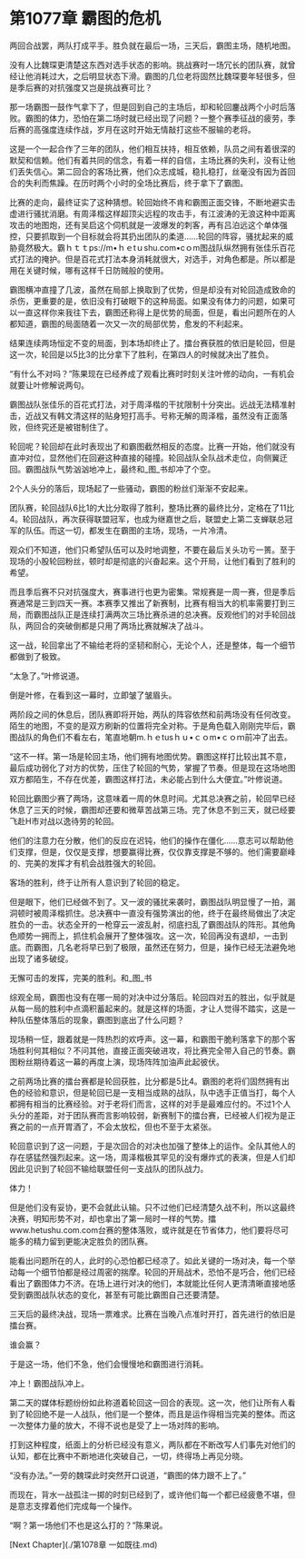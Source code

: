 # 第1077章 霸图的危机

两回合战罢，两队打成平手。胜负就在最后一场，三天后，霸图主场，随机地图。

没有人比魏琛更清楚这东西对选手状态的影响。挑战赛时一场冗长的团队赛，就曾经让他消耗过大，之后明显状态下滑。霸图的几位老将固然比魏琛要年轻很多，但是季后赛的对抗强度又岂是挑战赛可比？

那一场霸图一鼓作气拿下了，但是回到自己的主场后，却和轮回鏖战两个小时后落败。霸图的体力，恐怕在第二场时就已经出现了问题？一整个赛季征战的疲劳，季后赛的高强度连续作战，岁月在这时开始无情敲打这些不服输的老将。

这是一个一起合作了三年的团队，他们相互扶持，相互依赖，队员之间有着很深的默契和信赖。他们有着共同的信念，有着一样的自信，主场比赛的失利，没有让他们丢失信心。第二回合的客场比赛，他们众志成城，稳扎稳打，丝毫没有因为首回合的失利而焦躁。在历时两个小时的全场比赛后，终于拿下了霸图。

比赛的走向，最终证实了这种猜想。轮回始终不肯和霸图正面交锋，不断地避实击虚进行骚扰消磨。有周泽楷这样超顶尖远程的攻击手，有江波涛的无浪这种中距离攻击的地图炮，还有吴启这个伺机就是一波爆发的刺客，再有吕泊远这个单体强控，只要抓取到一个目标就会将其扔出团队的柔道……轮回的阵容，骚扰起来的威胁竟然极大。霸ｈｔｔps://m•ｈｅtｕshu.com•cｏm图战队纵然拥有张佳乐百花式打法的掩护。但是百花式打法本身消耗就很大，对选手，对角色都是。所以都是用在关键时候，哪有这样千日防贼般的使用。

霸图横冲直撞了几波，虽然在局部上换取到了优势，但是却没有对轮回造成致命的杀伤，更重要的是，依旧没有打破眼下的这种局面。如果没有体力的问题，如果可以一直这样你来我往下去，霸图还称得上是优势的局面，但是，看出问题所在的人都知道，霸图的局面随着一次又一次的局部优势，愈发的不利起来。

结果连续两场恒定不变的局面，到本场却终止了。擂台赛获胜的依旧是轮回，但是这一次，轮回是以5比3的比分拿下了胜利，在第四人的时候就决出了胜负。

“有什么不对吗？”陈果现在已经养成了观看比赛时时刻关注叶修的动向，一有机会就要让叶修解说两句。

霸图战队张佳乐的百花式打法，对于周泽楷的干扰限制十分突出。远战无法精准射击，近战又有韩文清这样的贴身短打高手。号称无解的周泽楷，虽然没有正面落败，但终究还是被钳制住了。

轮回呢？轮回却在此时表现出了和霸图截然相反的态度。比赛一开始，他们就没有直冲对位，显然他们在回避这种直接的碰撞。轮回战队全队战术走位，向侧翼迂回。霸图战队气势汹汹地冲上，最终和_图_书却冲了个空。

2个人头分的落后，现场起了一些骚动，霸图的粉丝们渐渐不安起来。

团队赛，轮回战队6比1的大比分取得了胜利，整场比赛的最终比分，定格在了11比4。轮回战队，再次获得联盟冠军，也成为继嘉世之后，联盟史上第二支蝉联总冠军的队伍。而这一切，都发生在霸图的主场，现场，一片冷清。

观众们不知道，他们只希望队伍可以及时地调整，不要在最后关头功亏一篑。至于现场的小股轮回粉丝，顿时却是彻底的兴奋起来。这个开局，让他们看到了胜利的希望。

而且季后赛不只对抗强度大，赛事进行也更为密集。常规赛是一周一赛，但是季后赛通常是三到四天一赛。本赛季又推出了新赛制，比赛有相当大的机率需要打到三局，而霸图战队正是连续打满两次三场比赛杀进的总决赛。反观他们的对手轮回战队，两回合的突破倒都是只用了两场比赛就解决了战斗。

这一战，轮回拿出了不输给老将的坚韧和耐心，无论个人，还是整体，每一个细节都做到了极致。

“太急了。”叶修说道。

倒是叶修，在看到这一幕时，立即皱了皱眉头。

两阶段之间的休息后，团队赛即将开始，两队的阵容依然和前两场没有任何改变。陌生的地图，不变的是双方刷新的位置将完全对称。于是角色载入刚刚完毕后，霸图战队的角色们不看左右，笔直地朝m.ｈｅtusｈｕ•ｃｏm•ｃｏｍ前冲了出去。

“这不一样。第一场是轮回主场，他们拥有地图优势。霸图这样打比较出其不意，最后成功弱化了对方的优势，压住了轮回的气势，掌握了节奏。但是现在这场地图双方都陌生，不存在优差，霸图这样打法，未必能占到什么大便宜。”叶修说道。

轮回比霸图少赛了两场，这意味着一周的休息时间。尤其总决赛之前，轮回早已经休息了三天的时候，霸图却还要和微草苦战第三场。完了休息不到三天，就已经要飞赴H市对战以逸待劳的轮回。

他们的注意力在分散，他们的反应在迟钝，他们的操作在僵化……意志可以帮助他们支撑，但是，仅仅是支撑，想要赢得比赛，仅仅靠支撑是不够的。他们需要巅峰的、完美的发挥才有机会战胜强大的轮回。

客场的胜利，终于让所有人意识到了轮回的稳定。

但是眼下，他们已经做不到了。又一波的骚扰来袭时，霸图战队明显慢了一拍，漏洞顿时被周泽楷抓住。总决赛中一直没有强势演出的他，终于在最终局做出了决定胜负的一击。状态全开的一枪穿云一波乱射，彻底扫乱了霸图战队的阵形。其他角色顺势一拥而上，抓住机会展开了整体强攻。这一次，轮回再没有退却，一击到底。而霸图，几名老将早已到了极限，虽然还在努力，但是，操作已经无法避免地出现了诸多破绽。

无懈可击的发挥，完美的胜利。和_图_书

综观全局，霸图也没有在哪一局的对决中过分落后。轮回四对五的胜出，似乎就是从每一局的胜利中点滴积蓄起来的。就是这样的场面，才让人觉得不踏实，这是一种队伍整体落后的现象，霸图到底出了什么问题？

现场稍一怔，跟着就是一阵热烈的欢呼声。这一幕，和霸图干脆利落拿下的那个客场胜利何其相似？不问其他，直接正面突破进攻，将比赛完全带入自己的节奏。霸图粉丝期待着这一幕的再度上演，现场阵阵加油声此起彼伏。

之前两场比赛的擂台赛都是轮回获胜，比分都是5比4。霸图的老将们固然拥有出色的经验和意识，但是轮回已是一支相当成熟的战队，队中选手正值当打，每个人都拥有相当的比赛经验。对于老将们而言，这样的对手是最难应付的。不过1个人头分的差距，对于团队赛而言影响较弱，新赛制下的擂台赛，已经被人们视为是正赛之前的一点开胃酒了，不会太放松，但也不至于太紧张。

轮回意识到了这一问题，于是次回合的对决也加强了整体上的运作。全队其他人的存在感猛然强烈起来。这一场，周泽楷极其罕见的没有爆炸式的表演，但是人们却因此见识到了轮回不输给联盟任何一支战队的团队战力。

体力！

但是他们没有妥协，更不会就此认输。只不过他们已经清楚久战不利，所以这最终决赛，明知形势不对，却也拿出了第一局时一样的气势。擂www.hetushu.com.com台赛的整体落败，或许就是在节省体力，他们要将尽可能多的精力留到更能决定胜负的团队赛。

能看出问题所在的人，此时的心恐怕都已经凉了。如此关键的一场对决，每一个举动每一个细节怕都是经过周密的揣摩。轮回的开局战术，恐怕不是巧合，他们已经看出了霸图体力不济。在场上进行对决的他们，本就能比任何人更清清晰直接地感受到霸图战队状态的变化，甚至有可能比霸图自己还要清楚。

三天后的最终决战，现场一票难求。比赛在当晚八点准时开打，首先进行的依旧是擂台赛。

谁会赢？

于是这一场，他们不急，他们会慢慢地和霸图进行消耗。

冲上！霸图战队冲上。

第二天的媒体标题纷纷如此称道着轮回这一回合的表现。这一次，他们让所有人看到了轮回绝不是一人战队，他们是一个整体，而且是运作得相当完美的整体。而这一次整体力量的放大，不得不说也是受了上一场对阵的影响。

打到这种程度，纸面上的分析已经没有意义，两队都在不断改写人们事先对他们的认知，都在比赛中不断地进化突破自己，一切，终得场上再见分晓。

“没有办法。”一旁的魏琛此时突然开口说道，“霸图的体力跟不上了。”

而现在，背水一战孤注一掷的时刻已经到了，或许他们每一个都已经疲惫不堪，但是意志支撑着他们完成每一个操作。

“啊？第一场他们不也是这么打的？”陈果说。



[Next Chapter](./第1078章 一如既往.md)
